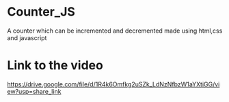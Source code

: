 # Counter_JS
A counter which can be incremented and decremented made using html,css and javascript

# Link to the video
https://drive.google.com/file/d/1R4k6Omfkg2uSZk_LdNzNfbzW1aYXtiGG/view?usp=share_link
